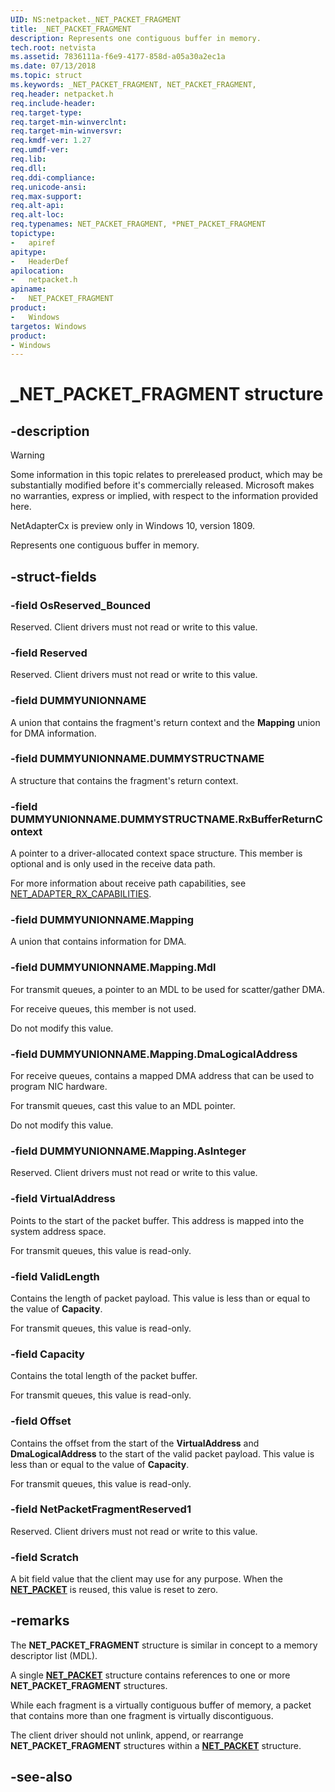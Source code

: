```yaml
---
UID: NS:netpacket._NET_PACKET_FRAGMENT
title: _NET_PACKET_FRAGMENT
description: Represents one contiguous buffer in memory.
tech.root: netvista
ms.assetid: 7836111a-f6e9-4177-858d-a05a30a2ec1a
ms.date: 07/13/2018
ms.topic: struct
ms.keywords: _NET_PACKET_FRAGMENT, NET_PACKET_FRAGMENT, 
req.header: netpacket.h
req.include-header:
req.target-type:
req.target-min-winverclnt:
req.target-min-winversvr:
req.kmdf-ver: 1.27
req.umdf-ver:
req.lib:
req.dll:
req.ddi-compliance:
req.unicode-ansi:
req.max-support:
req.alt-api:
req.alt-loc:
req.typenames: NET_PACKET_FRAGMENT, *PNET_PACKET_FRAGMENT
topictype: 
-	apiref
apitype: 
-	HeaderDef
apilocation: 
-	netpacket.h
apiname: 
-	NET_PACKET_FRAGMENT
product:
-	Windows
targetos: Windows
product:
- Windows
---
```


# _NET_PACKET_FRAGMENT structure

## -description

> [!WARNING]
> Some information in this topic relates to prereleased product, which may be substantially modified before it's commercially released. Microsoft makes no warranties, express or implied, with respect to the information provided here.
>
> NetAdapterCx is preview only in Windows 10, version 1809.

Represents one contiguous buffer in memory.

## -struct-fields

### -field OsReserved_Bounced

Reserved. Client drivers must not read or write to this value.

### -field Reserved

Reserved. Client drivers must not read or write to this value.

### -field DUMMYUNIONNAME

A union that contains the fragment's return context and the **Mapping** union for DMA information.

### -field DUMMYUNIONNAME.DUMMYSTRUCTNAME

A structure that contains the fragment's return context.

### -field DUMMYUNIONNAME.DUMMYSTRUCTNAME.RxBufferReturnContext

A pointer to a driver-allocated context space structure. This member is optional and is only used in the receive data path.

For more information about receive path capabilities, see [NET_ADAPTER_RX_CAPABILITIES](../netadapter/ns-netadapter-_net_adapter_rx_capabilities.md).

### -field DUMMYUNIONNAME.Mapping

A union that contains information for DMA.
 
### -field DUMMYUNIONNAME.Mapping.Mdl

For transmit queues, a pointer to an MDL to be used for scatter/gather DMA.

For receive queues, this member is not used.

Do not modify this value.
 
### -field DUMMYUNIONNAME.Mapping.DmaLogicalAddress

For receive queues, contains a mapped DMA address that can be used to program NIC hardware.

For transmit queues, cast this value to an MDL pointer.

Do not modify this value.
 
### -field DUMMYUNIONNAME.Mapping.AsInteger

Reserved. Client drivers must not read or write to this value.
 
### -field VirtualAddress

Points to the start of the packet buffer. This address is mapped into the system address space.

For transmit queues, this value is read-only.

### -field ValidLength

Contains the length of packet payload. This value is less than or equal to the value of **Capacity**.

For transmit queues, this value is read-only.
 
### -field Capacity

Contains the total length of the packet buffer.

For transmit queues, this value is read-only.
 
### -field Offset

Contains the offset from the start of the **VirtualAddress** and **DmaLogicalAddress** to the start of the valid packet payload. This value is less than or equal to the value of **Capacity**.

For transmit queues, this value is read-only.

### -field NetPacketFragmentReserved1

Reserved. Client drivers must not read or write to this value.

### -field Scratch

A bit field value that the client may use for any purpose. When the [**NET_PACKET**](ns-netpacket-_net_packet.md) is reused, this value is reset to zero.

## -remarks

The **NET_PACKET_FRAGMENT** structure is similar in concept to a memory descriptor list (MDL).

A single [**NET_PACKET**](ns-netpacket-_net_packet.md) structure contains references to one or more **NET_PACKET_FRAGMENT** structures.

While each fragment is a virtually contiguous buffer of memory, a packet that contains more than one fragment is virtually discontiguous.

The client driver should not unlink, append, or rearrange **NET_PACKET_FRAGMENT** structures within a [**NET_PACKET**](ns-netpacket-_net_packet.md) structure.

## -see-also
